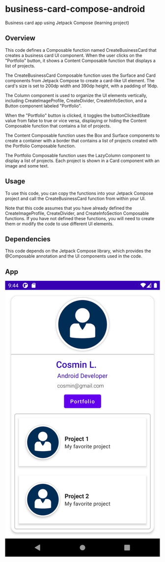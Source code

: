 # business-card-compose-android
Business card app using Jetpack Compose (learning project)

## Overview
This code defines a Composable function named CreateBusinessCard that creates a business card UI component. When the user clicks on the "Portfolio" button, it shows a Content Composable function that displays a list of projects.

The CreateBusinessCard Composable function uses the Surface and Card components from Jetpack Compose to create a card-like UI element. The card's size is set to 200dp width and 390dp height, with a padding of 16dp.

The Column component is used to organize the UI elements vertically, including CreateImageProfile, CreateDivider, CreateInfoSection, and a Button component labeled "Portfolio".

When the "Portfolio" button is clicked, it toggles the buttonClickedState value from false to true or vice versa, displaying or hiding the Content Composable function that contains a list of projects.

The Content Composable function uses the Box and Surface components to create a container with a border that contains a list of projects created with the Portfolio Composable function.

The Portfolio Composable function uses the LazyColumn component to display a list of projects. Each project is shown in a Card component with an image and some text.

## Usage
To use this code, you can copy the functions into your Jetpack Compose project and call the CreateBusinessCard function from within your UI.

Note that this code assumes that you have already defined the CreateImageProfile, CreateDivider, and CreateInfoSection Composable functions. If you have not defined these functions, you will need to create them or modify the code to use different UI elements.

## Dependencies
This code depends on the Jetpack Compose library, which provides the @Composable annotation and the UI components used in the code.

## App

<img src="resources/app.jpg" style="width=100px;" height="auto">